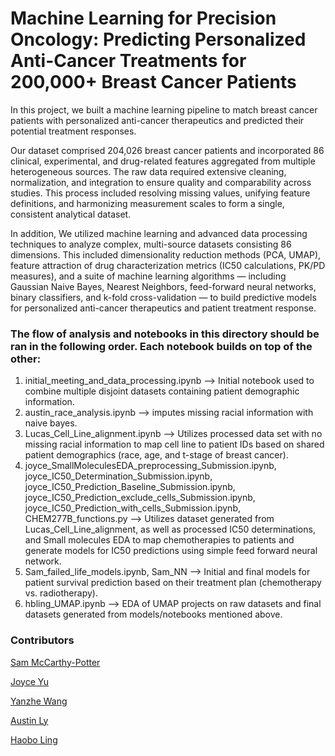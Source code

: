 # Machine Learning for Precision Oncology: Predicting Personalized Anti-Cancer Treatments for 200,000+ Breast Cancer Patients

In this project, we built a machine learning pipeline to match breast cancer patients with personalized anti-cancer therapeutics and predicted their potential treatment responses.

Our dataset comprised 204,026 breast cancer patients and incorporated 86 clinical, experimental, and drug-related features aggregated from multiple heterogeneous sources. The raw data required extensive cleaning, normalization, and integration to ensure quality and comparability across studies. This process included resolving missing values, unifying feature definitions, and harmonizing measurement scales to form a single, consistent analytical dataset.

In addition, We utilized machine learning and advanced data processing techniques to analyze complex, multi-source datasets consisting 86 dimensions. This included dimensionality reduction methods (PCA, UMAP), feature attraction of drug characterization metrics (IC50 calculations, PK/PD measures), and a suite of machine learning algorithms — including Gaussian Naive Bayes, Nearest Neighbors, feed-forward neural networks, binary classifiers, and k-fold cross-validation — to build predictive models for personalized anti-cancer therapeutics and patient treatment response.

### The flow of analysis and notebooks in this directory should be ran in the following order. Each notebook builds on top of the other:
1) initial_meeting_and_data_processing.ipynb --> Initial notebook used to combine multiple disjoint datasets containing patient demographic information. 
2) austin_race_analysis.ipynb --> imputes missing racial information with naive bayes.
3) Lucas_Cell_Line_alignment.ipynb --> Utilizes processed data set with no missing racial information to map cell line to patient IDs based on shared patient demographics (race, age, and t-stage of breast cancer).
4) joyce_SmallMoleculesEDA_preprocessing_Submission.ipynb, joyce_IC50_Determination_Submission.ipynb, joyce_IC50_Prediction_Baseline_Submission.ipynb, joyce_IC50_Prediction_exclude_cells_Submission.ipynb, joyce_IC50_Prediction_with_cells_Submission.ipynb, CHEM277B_functions.py --> Utilizes dataset generated from Lucas_Cell_Line_alignment, as well as processed IC50 determinations, and Small molecules EDA to map chemotherapies to patients and generate models for IC50 predictions using simple feed forward neural network.
5) Sam_failed_life_models.ipynb, Sam_NN --> Initial and final models for patient survival prediction based on their treatment plan (chemotherapy vs. radiotherapy).
6) hbling_UMAP.ipynb --> EDA of UMAP projects on raw datasets and final datasets generated from models/notebooks mentioned above. 

### Contributors
[Sam McCarthy-Potter](https://github.com/Sammccarthypotter)

[Joyce Yu](https://github.com/joyceyu579)

[Yanzhe Wang](https://github.com/Lucaswang013)

[Austin Ly](https://github.com/aly0612)

[Haobo Ling](https://github.com/hb-Ling)